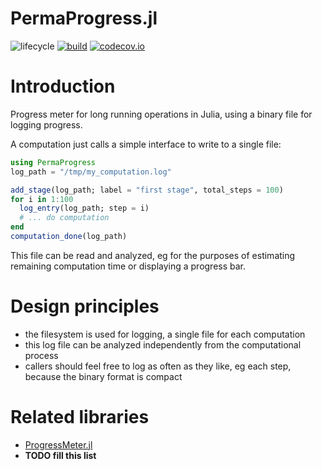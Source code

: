 # PermaProgress.jl

![lifecycle](https://img.shields.io/badge/lifecycle-experimental-orange.svg)
[![build](https://github.com/tpapp/PermaProgress.jl/workflows/CI/badge.svg)](https://github.com/tpapp/PermaProgress.jl/actions?query=workflow%3ACI)
[![codecov.io](http://codecov.io/github/tpapp/PermaProgress.jl/coverage.svg?branch=master)](http://codecov.io/github/tpapp/PermaProgress.jl?branch=master)

<!-- Documentation -- uncomment or delete as needed -->
<!--
[![Documentation](https://img.shields.io/badge/docs-stable-blue.svg)](https://tpapp.github.io/PermaProgress.jl/stable)
[![Documentation](https://img.shields.io/badge/docs-master-blue.svg)](https://tpapp.github.io/PermaProgress.jl/dev)
-->

# Introduction

Progress meter for long running operations in Julia, using a binary file for logging progress.

A computation just calls a simple interface to write to a single file:

``` julia
using PermaProgress
log_path = "/tmp/my_computation.log"

add_stage(log_path; label = "first stage", total_steps = 100)
for i in 1:100
  log_entry(log_path; step = i)
  # ... do computation
end
computation_done(log_path)
```

This file can be read and analyzed, eg for the purposes of estimating remaining computation time or displaying a progress bar.

# Design principles

- the filesystem is used for logging, a single file for each computation
- this log file can be analyzed independently from the computational process
- callers should feel free to log as often as they like, eg each step, because the binary format is compact

# Related libraries

- [ProgressMeter.jl](https://github.com/timholy/ProgressMeter.jl)
- **TODO fill this list**
